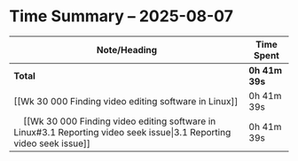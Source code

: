 # Time Summary – 2025-08-07

| Note/Heading | Time Spent |
|--------------|------------|
| **Total** | **0h 41m 39s** |
| [[Wk 30 000 Finding video editing software in Linux]] | 0h 41m 39s |
| &nbsp;&nbsp;&nbsp;&nbsp;[[Wk 30 000 Finding video editing software in Linux#3.1 Reporting video seek issue\|3.1 Reporting video seek issue]] | 0h 41m 39s |

